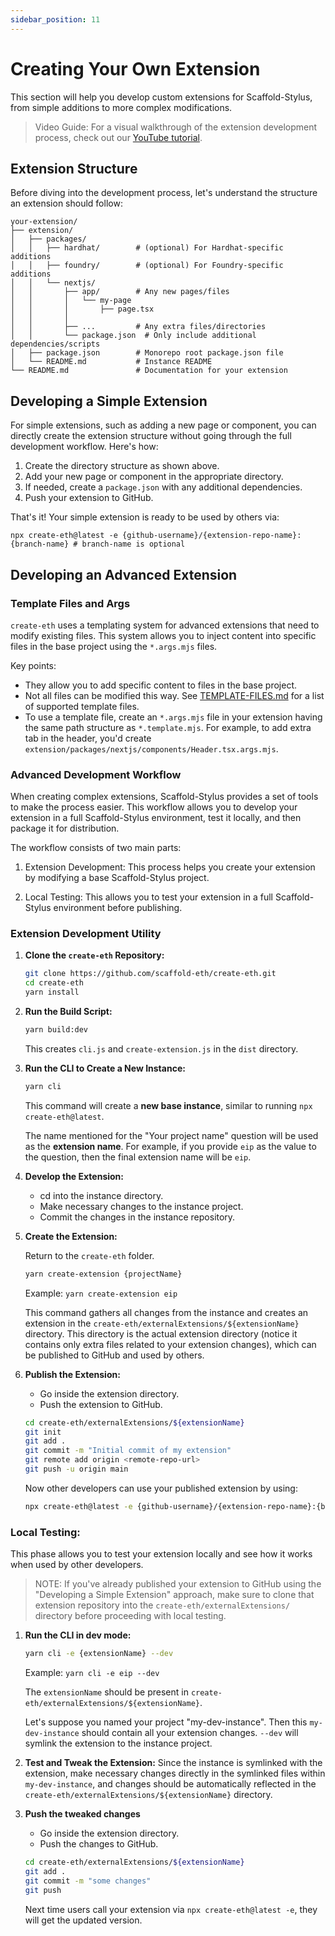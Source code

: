 ```yaml
---
sidebar_position: 11
---
```


# Creating Your Own Extension

This section will help you develop custom extensions for Scaffold-Stylus, from simple additions to more complex modifications.

> Video Guide: For a visual walkthrough of the extension development process, check out our [YouTube tutorial](https://youtu.be/XQCv533XGZk?si=dlJH4zd4b99_6soW).

## Extension Structure

Before diving into the development process, let's understand the structure an extension should follow:

```
your-extension/
├── extension/
│   ├── packages/
│   │   ├── hardhat/        # (optional) For Hardhat-specific additions
│   │   ├── foundry/        # (optional) For Foundry-specific additions
│   │   └── nextjs/
│   │       ├── app/        # Any new pages/files
│   │       │   └── my-page
│   │       │       ├── page.tsx
│   │       │
│   │       ├── ...         # Any extra files/directories
│   │       └── package.json  # Only include additional dependencies/scripts
│   ├── package.json        # Monorepo root package.json file
│   └── README.md           # Instance README
└── README.md               # Documentation for your extension
```

## Developing a Simple Extension

For simple extensions, such as adding a new page or component, you can directly create the extension structure without going through the full development workflow. Here's how:

1. Create the directory structure as shown above.
2. Add your new page or component in the appropriate directory.
3. If needed, create a `package.json` with any additional dependencies.
4. Push your extension to GitHub.

That's it! Your simple extension is ready to be used by others via:

```shell
npx create-eth@latest -e {github-username}/{extension-repo-name}:{branch-name} # branch-name is optional
```

## Developing an Advanced Extension

### Template Files and Args

`create-eth` uses a templating system for advanced extensions that need to modify existing files. This system allows you to inject content into specific files in the base project using the `*.args.mjs` files.

Key points:

- They allow you to add specific content to files in the base project.
- Not all files can be modified this way. See [TEMPLATE-FILES.md](https://github.com/scaffold-eth/create-eth/blob/main/contributors/TEMPLATE-FILES.md) for a list of supported template files.
- To use a template file, create an `*.args.mjs` file in your extension having the same path structure as `*.template.mjs`. For example, to add extra tab in the header, you'd create `extension/packages/nextjs/components/Header.tsx.args.mjs`.

### Advanced Development Workflow

When creating complex extensions, Scaffold-Stylus provides a set of tools to make the process easier. This workflow allows you to develop your extension in a full Scaffold-Stylus environment, test it locally, and then package it for distribution.

The workflow consists of two main parts:

1. Extension Development: This process helps you create your extension by modifying a base Scaffold-Stylus project.

2. Local Testing: This allows you to test your extension in a full Scaffold-Stylus environment before publishing.

### Extension Development Utility

1. **Clone the `create-eth` Repository:**

   ```bash
   git clone https://github.com/scaffold-eth/create-eth.git
   cd create-eth
   yarn install
   ```

2. **Run the Build Script:**

   ```bash
   yarn build:dev
   ```

   This creates `cli.js` and `create-extension.js` in the `dist` directory.

3. **Run the CLI to Create a New Instance:**

   ```bash
   yarn cli
   ```

   This command will create a **new base instance**, similar to running `npx create-eth@latest`.

   The name mentioned for the "Your project name" question will be used as the **extension name**. For example, if you provide `eip` as the value to the question, then the final extension name will be `eip`.

4. **Develop the Extension:**

   - cd into the instance directory.
   - Make necessary changes to the instance project.
   - Commit the changes in the instance repository.

5. **Create the Extension:**

   Return to the `create-eth` folder.

   ```bash
   yarn create-extension {projectName}
   ```

   Example: `yarn create-extension eip`

   This command gathers all changes from the instance and creates an extension in the `create-eth/externalExtensions/${extensionName}` directory. This directory is the actual extension directory (notice it contains only extra files related to your extension changes), which can be published to GitHub and used by others.

6. **Publish the Extension:**

   - Go inside the extension directory.
   - Push the extension to GitHub.

   ```bash
   cd create-eth/externalExtensions/${extensionName}
   git init
   git add .
   git commit -m "Initial commit of my extension"
   git remote add origin <remote-repo-url>
   git push -u origin main
   ```

   Now other developers can use your published extension by using:

   ```bash
   npx create-eth@latest -e {github-username}/{extension-repo-name}:{branch-name} # extension-branch-name is optional
   ```

### Local Testing:

This phase allows you to test your extension locally and see how it works when used by other developers.

> NOTE: If you've already published your extension to GitHub using the "Developing a Simple Extension" approach, make sure to clone that extension repository into the `create-eth/externalExtensions/` directory before proceeding with local testing.

1. **Run the CLI in dev mode:**

   ```bash
   yarn cli -e {extensionName} --dev
   ```

   Example: `yarn cli -e eip --dev`

   The `extensionName` should be present in `create-eth/externalExtensions/${extensionName}`.

   Let's suppose you named your project "my-dev-instance". Then this `my-dev-instance` should contain all your extension changes. `--dev` will symlink the extension to the instance project.

2. **Test and Tweak the Extension:**
   Since the instance is symlinked with the extension, make necessary changes directly in the symlinked files within `my-dev-instance`, and changes should be automatically reflected in the `create-eth/externalExtensions/${extensionName}` directory.

3. **Push the tweaked changes**

   - Go inside the extension directory.
   - Push the changes to GitHub.

   ```bash
   cd create-eth/externalExtensions/${extensionName}
   git add .
   git commit -m "some changes"
   git push
   ```

   Next time users call your extension via `npx create-eth@latest -e`, they will get the updated version.
